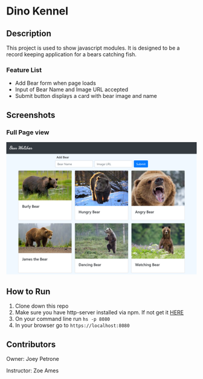 # Dino Kennel

## Description 
This project is used to show javascript modules. It is designed to be a record keeping application for a bears catching fish.

### Feature List
* Add Bear form when page loads
* Input of Bear Name and Image URL accepted
* Submit button displays a card with bear image and name

## Screenshots
### Full Page view
![Main Screen](./images/screenshots/Bear-Watcher-full-page.png)

## How to Run
1. Clone down this repo
2. Make sure you have http-server installed via npm. If not get it
[HERE](https://www.npmjs.com/package/http-server)
3. On your command line run `hs -p 8080`
4. In your browser go to `https://localhost:8080`

## Contributors
Owner: Joey Petrone

Instructor: Zoe Ames
